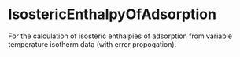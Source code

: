 # IsostericEnthalpyOfAdsorption
For the calculation of isosteric enthalpies of adsorption from variable temperature isotherm data (with error propogation).
